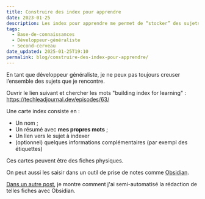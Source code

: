 ```yaml
---
title: Construire des index pour apprendre
date: 2023-01-25
description: Les index pour apprendre me permet de “stocker” des sujets pour savoir qu’ils existent et m’y référer en cas de besoin.
tags:
  - Base-de-connaissances
  - Développeur-généraliste
  - Second-cerveau
date_updated: 2025-01-25T19:10
permalink: blog/construire-des-index-pour-apprendre/
---
```


En tant que développeur généraliste, je ne peux pas toujours creuser l’ensemble des sujets que je rencontre.

Ouvrir le lien suivant et chercher les mots "building index for learning" : https://techleadjournal.dev/episodes/63/

Une carte index consiste en :

- Un nom ;
- Un résumé avec **mes propres mots** ;
- Un lien vers le sujet à indexer
- (optionnel) quelques informations complémentaires (par exempl des étiquettes)

Ces cartes peuvent être des fiches physiques.

On peut aussi les saisir dans un outil de prise de notes comme [Obsidian](https://obsidian.md).

[Dans un autre post](/blog/automatiser-la-construction-d-index-pour-apprendre), je montre comment j'ai semi-automatisé la rédaction de telles fiches avec Obsidian.
